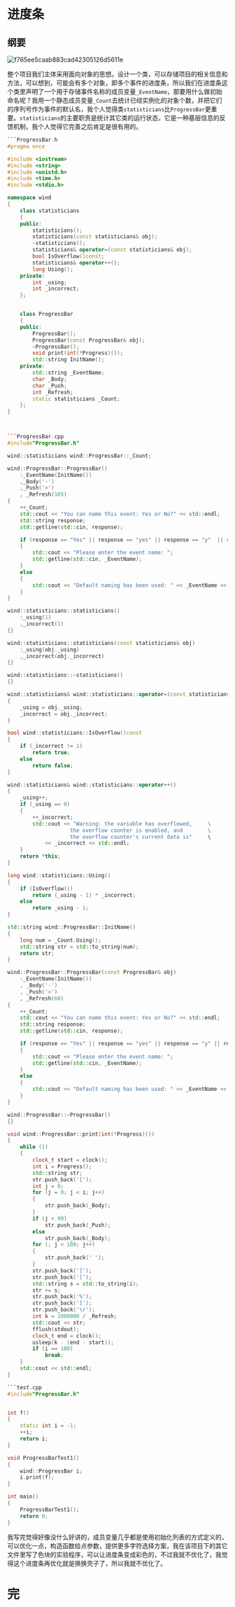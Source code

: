 # 进度条

## 纲要

![f765ee5caab883cad42305126d5611e](https://md-wind.oss-cn-nanjing.aliyuncs.com/md/202410081845970.png)

整个项目我们主体采用面向对象的思想。设计一个类，可以存储项目的相关信息和方法，可以想到，可能会有多个对象，即多个事件的进度条，所以我们在进度条这个类里声明了一个用于存储事件名称的成员变量`_EventName`，那要用什么做初始命名呢？我用一个静态成员变量`_Count`去统计已经实例化的对象个数，并把它们的序列号作为事件的默认名，我个人觉得类`statisticians`比`ProgressBar`更重要。`statisticians`的主要职责是统计其它类的运行状态，它是一种基层信息的反馈机制，我个人觉得它完善之后肯定是很有用的。

```cpp
```ProgressBar.h
#pragma once

#include <iostream>
#include <string>
#include <unistd.h>
#include <time.h>
#include <stdio.h>

namespace wind
{
	class statisticians
	{
	public:
		statisticians();
		statisticians(const statisticians& obj);
		~statisticians();
		statisticians& operator=(const statisticians& obj);
		bool IsOverflow()const;
		statisticians& operator++();
		long Using();
	private:
		int _using;
		int _incorrect;
	};


	class ProgressBar
	{
	public:
		ProgressBar();
		ProgressBar(const ProgressBar& obj);
		~ProgressBar();
		void print(int(*Progress)());
		std::string InitName();
	private:
		std::string _EventName;
		char _Body;
		char _Push;
		int _Refresh;
		static statisticians _Count;
	};
}



```ProgressBar.cpp
#include"ProgressBar.h"

wind::statisticians wind::ProgressBar::_Count;

wind::ProgressBar::ProgressBar()
	:_EventName(InitName())
	,_Body('-')
	,_Push('>')
	, _Refresh(165)
{
	++_Count;
	std::cout << "You can name this event: Yes or No?" << std::endl;
	std::string response;
	std::getline(std::cin, response);

	if (response == "Yes" || response == "yes" || response == "y"  || response == "Y") 
	{
		std::cout << "Please enter the event name: ";
		std::getline(std::cin, _EventName); 
	}
	else
	{
		std::cout << "Default naming has been used: " << _EventName << std::endl;
	}
}

wind::statisticians::statisticians()
	:_using(1)
	,_incorrect(1)
{}

wind::statisticians::statisticians(const statisticians& obj)
	:_using(obj._using)
    ,_incorrect(obj._incorrect)
{}

wind::statisticians::~statisticians()
{}

wind::statisticians& wind::statisticians::operator=(const statisticians& obj)
{
	_using = obj._using;
	_incorrect = obj._incorrect;
}

bool wind::statisticians::IsOverflow()const
{
	if (_incorrect != 1)
		return true;
	else
		return false;
}

wind::statisticians& wind::statisticians::operator++()
{
	_using++;
	if (_using == 0)
	{
		++_incorrect;
		std::cout << "Warning: the variable has overflowed,		\
					the overflow counter is enabled, and		\
					the overflow counter's current data is"		\
			<< _incorrect << std::endl;
	}
	return *this;
}

long wind::statisticians::Using()
{
	if (IsOverflow())
		return (_using - 1) * _incorrect;
	else
		return _using - 1;
}

std::string wind::ProgressBar::InitName()
{
	long num = _Count.Using();
	std::string str = std::to_string(num);
	return str;
}

wind::ProgressBar::ProgressBar(const ProgressBar& obj)
	:_EventName(InitName())
	, _Body('-')
	, _Push('>')
	, _Refresh(60)
{
	++_Count;
	std::cout << "You can name this event: Yes or No?" << std::endl;
	std::string response;
	std::getline(std::cin, response);

	if (response == "Yes" || response == "yes" || response == "y" || response == "Y")
	{
		std::cout << "Please enter the event name: ";
		std::getline(std::cin, _EventName);
	}
	else
	{
		std::cout << "Default naming has been used: " << _EventName << std::endl;
	}
}

wind::ProgressBar::~ProgressBar()
{}

void wind::ProgressBar::print(int(*Progress)())
{
	while (1)
	{
		clock_t start = clock();
		int i = Progress();
		std::string str;
		str.push_back('[');
		int j = 0;
		for (j = 0; j < i; j++)
		{
			str.push_back(_Body);
		}
		if (j < 99)
			str.push_back(_Push);
		else
			str.push_back(_Body);
		for (; j < 100; j++)
		{
			str.push_back(' ');
		}
		str.push_back(']');
		str.push_back('[');
		std::string s = std::to_string(i);
		str += s;
		str.push_back('%');
		str.push_back(']');
		str.push_back('\r');
		int k = 1000000 / _Refresh;
		std::cout << str;
		fflush(stdout);
		clock_t end = clock();
		usleep(k - (end - start));
		if (i == 100)
			break;
	}
	std::cout << std::endl;
}

```test.cpp
#include"ProgressBar.h"


int f()
{
	static int i = -1;
	++i;
	return i;
}

void ProgressBarTest1()
{
	wind::ProgressBar i;
	i.print(f);
}

int main()
{
	ProgressBarTest1();
	return 0;
}    
```

我写完觉得好像没什么好讲的，成员变量几乎都是使用初始化列表的方式定义的，可以优化一点，构造函数给点参数，提供更多字符选择方案，我在该项目下的其它文件里写了色块的实验程序，可以让进度条变成彩色的，不过我就不优化了，我觉得这个进度条再优化就是换换壳子了，所以我就不优化了。



# 完